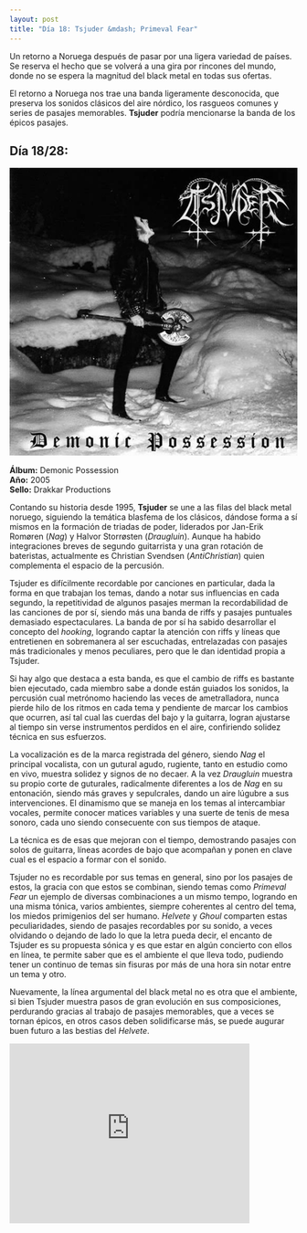 ```yaml
---
layout: post
title: "Día 18: Tsjuder &mdash; Primeval Fear"
---
```


Un retorno a Noruega después de pasar por una ligera variedad de países. Se reserva el hecho que se volverá a una gira por rincones del mundo, donde no se espera la magnitud del black metal en todas sus ofertas.

El retorno a Noruega nos trae una banda ligeramente desconocida, que preserva los sonidos clásicos del aire nórdico, los rasgueos comunes y series de pasajes memorables. **Tsjuder** podría mencionarse la banda de los épicos pasajes.

<!-- more -->

## Día 18/28:

![Portada del Álbum](/images/tsjuder-demonicpossession.jpg)

**Álbum:** Demonic Possession  
**Año:** 2005  
**Sello:** Drakkar Productions  

Contando su historia desde 1995, **Tsjuder** se une a las filas del black metal noruego, siguiendo la temática blasfema de los clásicos, dándose forma a sí mismos en la formación de triadas de poder, liderados por Jan-Erik Romøren (*Nag*) y Halvor Storrøsten (*Draugluin*). Aunque ha habido integraciones breves de segundo guitarrista y una gran rotación de bateristas, actualmente es Christian Svendsen (*AntiChristian*) quien complementa el espacio de la percusión.

Tsjuder es difícilmente recordable por canciones en particular, dada la forma en que trabajan los temas, dando a notar sus influencias en cada segundo, la repetitividad de algunos pasajes merman la recordabilidad de las canciones de por sí, siendo más una banda de riffs y pasajes puntuales demasiado espectaculares. La banda de por sí ha sabido desarrollar el concepto del *hooking*, logrando captar la atención con riffs y líneas que entretienen en sobremanera al ser escuchadas, entrelazadas con pasajes más tradicionales y menos peculiares, pero que le dan identidad propia a Tsjuder.

Si hay algo que destaca a esta banda, es que el cambio de riffs es bastante bien ejecutado, cada miembro sabe a donde están guiados los sonidos, la percusión cual metrónomo haciendo las veces de ametralladora, nunca pierde hilo de los ritmos en cada tema y pendiente de marcar los cambios que ocurren, así tal cual las cuerdas del bajo y la guitarra, logran ajustarse al tiempo sin verse instrumentos perdidos en el aire, confiriendo solidez técnica en sus esfuerzos.

La vocalización es de la marca registrada del género, siendo *Nag* el principal vocalista, con un gutural agudo, rugiente, tanto en estudio como en vivo, muestra solidez y signos de no decaer. A la vez *Draugluin* muestra su propio corte de guturales, radicalmente diferentes a los de *Nag* en su entonación, siendo más graves y sepulcrales, dando un aire lúgubre a sus intervenciones. El dinamismo que se maneja en los temas al intercambiar vocales, permite conocer matices variables y una suerte de tenis de mesa sonoro, cada uno siendo consecuente con sus tiempos de ataque.

La técnica es de esas que mejoran con el tiempo, demostrando pasajes con solos de guitarra, líneas acordes de bajo que acompañan y ponen en clave cual es el espacio a formar con el sonido.

Tsjuder no es recordable por sus temas en general, sino por los pasajes de estos, la gracia con que estos se combinan, siendo temas como *Primeval Fear* un ejemplo de diversas combinaciones a un mismo tempo, logrando en una misma tónica, varios ambientes, siempre coherentes al centro del tema, los miedos primigenios del ser humano. *Helvete* y *Ghoul* comparten estas peculiaridades, siendo de pasajes recordables por su sonido, a veces olvidando o dejando de lado lo que la letra pueda decir, el encanto de Tsjuder es su propuesta sónica y es que estar en algún concierto con ellos en línea, te permite saber que es el ambiente el que lleva todo, pudiendo tener un continuo de temas sin fisuras por más de una hora sin notar entre un tema y otro.

Nuevamente, la línea argumental del black metal no es otra que el ambiente, si bien Tsjuder muestra pasos de gran evolución en sus composiciones, perdurando gracias al trabajo de pasajes memorables, que a veces se tornan épicos, en otros casos deben solidificarse más, se puede augurar buen futuro a las bestias del *Helvete*.

<iframe width="420" height="315" src="https://www.youtube.com/embed/BzrWB7JSS18" frameborder="0" allowfullscreen></iframe>